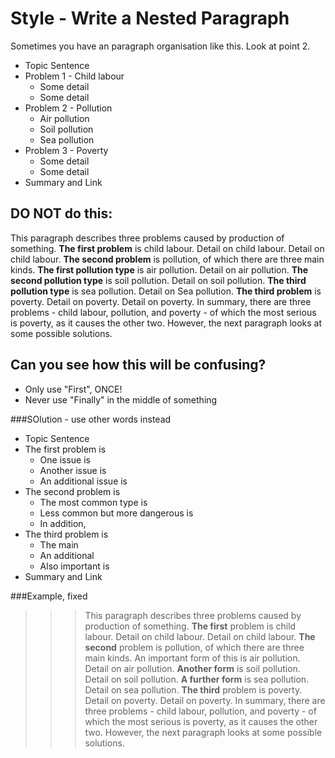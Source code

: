 # Style - Write a Nested Paragraph

Sometimes you have an paragraph organisation like this. Look at point 2.

* Topic Sentence
* Problem 1 - Child labour
    * Some detail
    * Some detail
* Problem 2 - Pollution
    * Air pollution
    * Soil pollution
    * Sea pollution
* Problem 3 - Poverty
    * Some detail
    * Some detail
* Summary and Link

##  DO NOT do this:

This paragraph describes three problems caused by production of something. __The first problem__ is child labour. Detail on child labour. Detail on child labour. __The second problem__ is pollution, of which there are three main kinds. __The first pollution type__ is air pollution. Detail on air pollution. __The second  pollution type__ is soil pollution. Detail on soil pollution. __The third pollution type__ is sea pollution. Detail on Sea pollution. __The third problem__ is poverty. Detail on poverty. Detail on poverty. In summary, there are three problems - child labour, pollution, and poverty - of which the most serious is poverty, as it causes the other two. However, the next paragraph looks at some possible solutions.

## Can you see how this will be confusing? 
* Only use "First", ONCE! 
* Never use "Finally" in the middle of something 

###SOlution - use other words instead

* Topic Sentence
* The first problem is
    * One issue is
    * Another issue is
    * An additional issue is
* The second problem is 
    * The most common type is
    * Less common but more dangerous is
    * In addition, 
* The third problem is 
    * The main
    * An additional 
    * Also important is
* Summary and Link

###Example, fixed
>>>This paragraph describes three problems caused by production of something. __The first__ problem is child labour. Detail on child labour. Detail on child labour. __The second__ problem is pollution, of which there are three main kinds. An important form of this is air pollution. Detail on air pollution. __Another form__ is soil pollution. Detail on soil pollution. __A further form__ is sea pollution. Detail on sea pollution. __The third__ problem is poverty. Detail on poverty. Detail on poverty. In summary, there are three problems - child labour, pollution, and poverty - of which the most serious is poverty, as it causes the other two. However, the next paragraph looks at some possible solutions.
